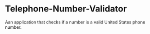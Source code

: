 # Telephone-Number-Validator
Aan application that checks if a number is a valid United States phone number.
